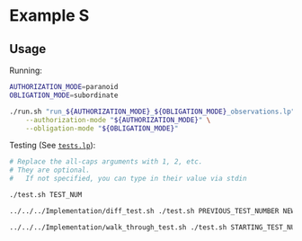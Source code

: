 [`tests.lp`]: tests.lp

# Example S

## Usage

Running:

```bash
AUTHORIZATION_MODE=paranoid
OBLIGATION_MODE=subordinate

./run.sh "run_${AUTHORIZATION_MODE}_${OBLIGATION_MODE}_observations.lp" \
    --authorization-mode "${AUTHORIZATION_MODE}" \
    --obligation-mode "${OBLIGATION_MODE}"
```

Testing (See [`tests.lp`]):

```bash
# Replace the all-caps arguments with 1, 2, etc.
# They are optional.
#   If not specified, you can type in their value via stdin

./test.sh TEST_NUM

../../../Implementation/diff_test.sh ./test.sh PREVIOUS_TEST_NUMBER NEW_TEST_NUMBER

../../../Implementation/walk_through_test.sh ./test.sh STARTING_TEST_NUMBER
```
